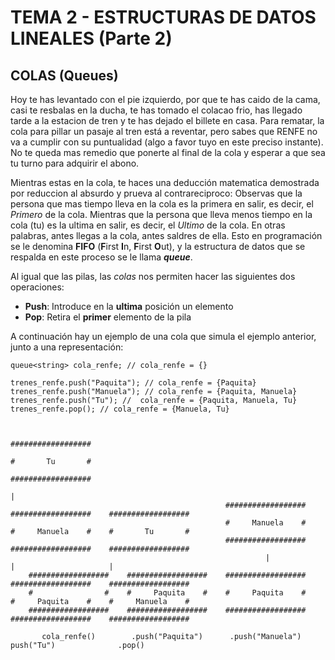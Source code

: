 # TEMA 2 - ESTRUCTURAS DE DATOS LINEALES (Parte 2)
## **COLAS (Queues)**
Hoy te has levantado con el pie izquierdo, por que te has caido de la cama, casi te resbalas en la ducha, te has tomado el colacao frio, has llegado tarde a la estacion de tren y te has dejado el billete en casa. Para rematar, la cola para pillar un pasaje al tren está a reventar, pero sabes que RENFE no va a cumplir con su puntualidad (algo a favor tuyo en este preciso instante). No te queda mas remedio que ponerte al final de la cola y esperar a que sea tu turno para adquirir el abono.

Mientras estas en la cola, te haces una deducción matematica demostrada por reduccion al absurdo y prueva al contrareciproco: Observas que la persona que mas tiempo lleva en la cola es la primera en salir, es decir, el *Primero* de la cola. Mientras que la persona que lleva menos tiempo en la cola (tu) es la ultima en salir, es decir, el *Ultimo* de la cola. En otras palabras, antes llegas a la cola, antes saldres de ella. Esto en programación se le denomina **FIFO** (**F**irst **I**n, **F**irst **O**ut), y la estructura de datos que se respalda en este proceso se le llama ***queue***.

Al igual que las pilas, las *colas* nos permiten hacer las siguientes dos operaciones:

- **Push**: Introduce en la **ultima** posición un elemento
- **Pop**: Retira el **primer** elemento de la pila

A continuación hay un ejemplo de una cola que simula el ejemplo anterior, junto a una representación:

```
queue<string> cola_renfe; // cola_renfe = {}

trenes_renfe.push("Paquita"); // cola_renfe = {Paquita}
trenes_renfe.push("Manuela"); // cola_renfe = {Paquita, Manuela}
trenes_renfe.push("Tu"); //  cola_renfe = {Paquita, Manuela, Tu}
trenes_renfe.pop(); // cola_renfe = {Manuela, Tu}
```
```

                                                                      ##################
                                                                      #       Tu       #
                                                                      ##################
                                                                               |
                                                ##################    ##################    ##################
                                                #     Manuela    #    #     Manuela    #    #       Tu       #
                                                ##################    ##################    ##################
                                                         |                     |                     |
    ##################    ##################    ##################    ##################    ##################
    #                #    #     Paquita    #    #     Paquita    #    #     Paquita    #    #     Manuela    #
    ##################    ##################    ##################    ##################    ################## 

       cola_renfe()        .push("Paquita")      .push("Manuela")         push("Tu")              .pop()

```